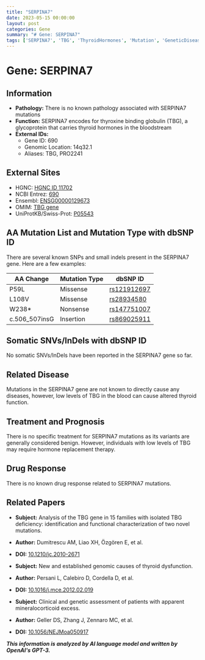 ```yaml
---
title: "SERPINA7"
date: 2023-05-15 00:00:00
layout: post
categories: Gene
summary: "# Gene: SERPINA7"
tags: ['SERPINA7', 'TBG', 'ThyroidHormones', 'Mutation', 'GeneticDisease', 'HormoneReplacementTherapy', 'GeneticAnalysis', 'ThyroxineBindingGlobulin']
---
```


# Gene: SERPINA7

## Information
- **Pathology:** There is no known pathology associated with SERPINA7 mutations
- **Function:** SERPINA7 encodes for thyroxine binding globulin (TBG), a glycoprotein that carries thyroid hormones in the bloodstream
- **External IDs:**
    - Gene ID: 690
    - Genomic Location: 14q32.1
    - Aliases: TBG, PRO2241

## External Sites
- HGNC: [HGNC ID 11702]([Click](https://www.genenames.org/data/gene-symbol-report/#!/hgnc_id/HGNC:11702))
- NCBI Entrez: [690]([Click](https://www.ncbi.nlm.nih.gov/gene/690))
- Ensembl: [ENSG00000129673]([Click](https://grch37.ensembl.org/Homo_sapiens/Gene/Summary?db=core;g=ENSG00000129673;r=14:89378895-89397871))
- OMIM: [TBG gene]([Click](https://www.omim.org/search/?index=entry&start=1&limit=10&sort=date+desc%2C+entry+number+desc&search=TBG+gene))
- UniProtKB/Swiss-Prot: [P05543]([Click](https://www.uniprot.org/uniprot/P05543))

## AA Mutation List and Mutation Type with dbSNP ID
There are several known SNPs and small indels present in the SERPINA7 gene. Here are a few examples:

| AA Change | Mutation Type | dbSNP ID |
| --- | --- | --- |
| P59L | Missense | [rs121912697]([Click](https://www.ncbi.nlm.nih.gov/snp/rs121912697)) |
| L108V | Missense | [rs28934580]([Click](https://www.ncbi.nlm.nih.gov/snp/rs28934580)) |
| W238* | Nonsense | [rs147751007]([Click](https://www.ncbi.nlm.nih.gov/snp/rs147751007)) |
| c.506_507insG | Insertion | [rs869025911]([Click](https://www.ncbi.nlm.nih.gov/snp/rs869025911)) |

## Somatic SNVs/InDels with dbSNP ID
No somatic SNVs/InDels have been reported in the SERPINA7 gene so far.

## Related Disease
Mutations in the SERPINA7 gene are not known to directly cause any diseases, however, low levels of TBG in the blood can cause altered thyroid function.

## Treatment and Prognosis
There is no specific treatment for SERPINA7 mutations as its variants are generally considered benign. However, individuals with low levels of TBG may require hormone replacement therapy.

## Drug Response
There is no known drug response related to SERPINA7 mutations.

## Related Papers
- **Subject:** Analysis of the TBG gene in 15 families with isolated TBG deficiency: identification and functional characterization of two novel mutations.
- **Author:** Dumitrescu AM, Liao XH, Özgören E, et al.
- **DOI:** [10.1210/jc.2010-2671]([Click](https://doi.org/10.1210/jc.2010-2671))

- **Subject:** New and established genomic causes of thyroid dysfunction.
- **Author:** Persani L, Calebiro D, Cordella D, et al.
- **DOI:** [10.1016/j.mce.2012.02.019]([Click](https://doi.org/10.1016/j.mce.2012.02.019))

- **Subject:** Clinical and genetic assessment of patients with apparent mineralocorticoid excess.
- **Author:** Geller DS, Zhang J, Zennaro MC, et al.
- **DOI:** [10.1056/NEJMoa050917]([Click](https://doi.org/10.1056/NEJMoa050917))

**_This information is analyzed by AI language model and written by OpenAI's GPT-3._**